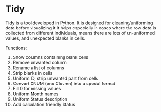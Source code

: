 # Tidy
Tidy is a tool developed in Python. It is designed for cleaning/uniforming data before visualizing it
It helps especially in cases where the row data is collected from different individuals, means there are lots of un-uniformed values, and unexpected blanks in cells.

Functions:

1. Show columns containing blank cells
2. Remove unwanted column
3. Rename a list of columns
4. Strip blanks in cells
5. Uniform ID, strip unwanted part from cells
6. Convert CNUM (one Cloumn) into a special format
7. Fill 0 for missing values
8. Uniform Month names
9. Uniform Status description
10. Add calculation friendly Status
